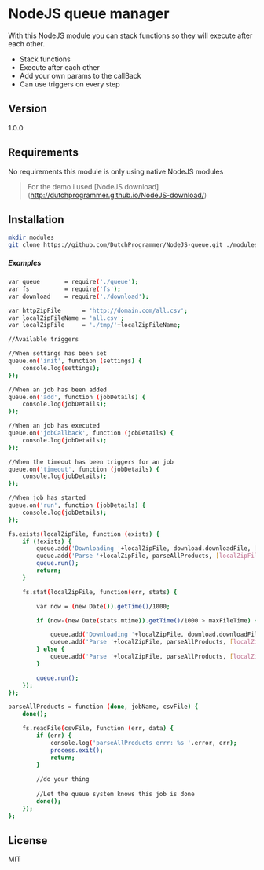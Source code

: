 NodeJS queue manager
=========

With this NodeJS module you can stack functions so they will execute after each other.

  - Stack functions
  - Execute after each other
  - Add your own params to the callBack
  - Can use triggers on every step

Version
----

1.0.0

Requirements
----
No requirements this module is only using native NodeJS modules

> For the demo i used [NodeJS download] (http://dutchprogrammer.github.io/NodeJS-download/)

Installation
--------------

```sh
mkdir modules
git clone https://github.com/DutchProgrammer/NodeJS-queue.git ./modules/NodeJS-queue
```

##### Examples


```sh
var queue       = require('./queue');
var fs          = require('fs');
var download    = require('./download');

var httpZipFile      = 'http://domain.com/all.csv';
var localZipFileName = 'all.csv';
var localZipFile     = './tmp/'+localZipFileName;

//Available triggers

//When settings has been set
queue.on('init', function (settings) {
    console.log(settings);
});

//When an job has been added
queue.on('add', function (jobDetails) {
    console.log(jobDetails);
});

//When an job has executed
queue.on('jobCallback', function (jobDetails) {
    console.log(jobDetails);
});

//When the timeout has been triggers for an job
queue.on('timeout', function (jobDetails) {
    console.log(jobDetails);
});

//When job has started
queue.on('run', function (jobDetails) {
    console.log(jobDetails);
});

fs.exists(localZipFile, function (exists) {
    if (!exists) {
		queue.add('Downloading '+localZipFile, download.downloadFile, [httpZipFile, localZipFile]);
		queue.add('Parse '+localZipFile, parseAllProducts, [localZipFile]);
		queue.run();
		return;
	}

	fs.stat(localZipFile, function(err, stats) {

		var now = (new Date()).getTime()/1000;

		if (now-(new Date(stats.mtime)).getTime()/1000 > maxFileTime) {

			queue.add('Downloading '+localZipFile, download.downloadFile, [httpZipFile, localZipFile]);
			queue.add('Parse '+localZipFile, parseAllProducts, [localZipFile]);
		} else {
			queue.add('Parse '+localZipFile, parseAllProducts, [localZipFile]);
		}

		queue.run();
	});
});

parseAllProducts = function (done, jobName, csvFile) {
	done();

	fs.readFile(csvFile, function (err, data) {
		if (err) {
			console.log('parseAllProducts errr: %s '.error, err);
			process.exit();
			return;
		}
		
		//do your thing
		
		//Let the queue system knows this job is done
		done();
	});
};
```


License
----

MIT
